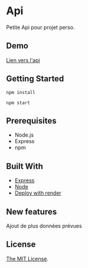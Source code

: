 # Api

Petite Api pour projet perso.

## Demo

[Lien vers l'api](https://api-e79o.onrender.com/)

## Getting Started

    npm install

    npm start

## Prerequisites

- Node.js
- Express
- npm

## Built With

- [Express](https://expressjs.com/)
- [Node](https://nodejs.org/)
- [Deploy with render](https://www.render.com/)

## New features

Ajout de plus données prévues

## License

[The MIT License](https://opensource.org/licenses/MIT).
